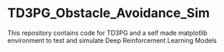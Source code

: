 # TD3PG_Obstacle_Avoidance_Sim
This repository contains code for TD3PG and a self made matplotlib environment to test and simulate Deep Reinforcement Learning Models
